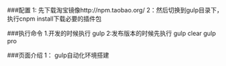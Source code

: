 ###配置
1: 先下载淘宝镜像http://npm.taobao.org/
2：然后切换到gulp目录下，执行cnpm install下载必要的插件包

###执行命令
1.开发的时候执行 gulp
2:发布版本的时候先执行
    gulp clear
    gulp pro

###页面介绍
1：
gulp自动化环境搭建
